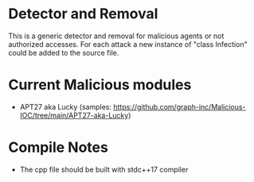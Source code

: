 # Detector and Removal
This is a generic detector and removal for malicious agents or not authorized accesses.
For each attack a new instance of "class Infection" could be added to the source file.

# Current Malicious modules
- APT27 aka Lucky (samples: https://github.com/graph-inc/Malicious-IOC/tree/main/APT27-aka-Lucky)


# Compile Notes
 - The cpp file should be built with stdc++17 compiler
